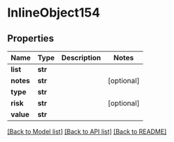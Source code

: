 # InlineObject154

## Properties
Name | Type | Description | Notes
------------ | ------------- | ------------- | -------------
**list** | **str** |  | 
**notes** | **str** |  | [optional] 
**type** | **str** |  | 
**risk** | **str** |  | [optional] 
**value** | **str** |  | 

[[Back to Model list]](../README.md#documentation-for-models) [[Back to API list]](../README.md#documentation-for-api-endpoints) [[Back to README]](../README.md)


